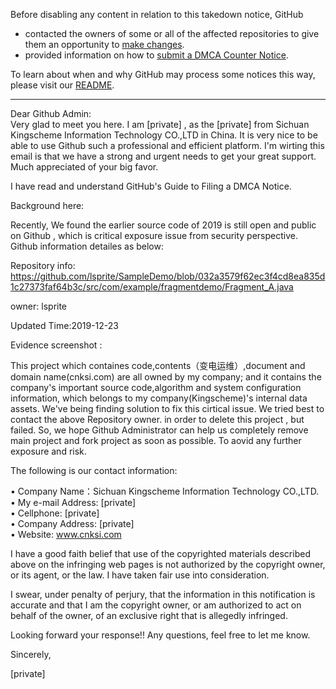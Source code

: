 Before disabling any content in relation to this takedown notice, GitHub
- contacted the owners of some or all of the affected repositories to give them an opportunity to [make changes](https://docs.github.com/en/github/site-policy/dmca-takedown-policy#a-how-does-this-actually-work).
- provided information on how to [submit a DMCA Counter Notice](https://docs.github.com/en/articles/guide-to-submitting-a-dmca-counter-notice).

To learn about when and why GitHub may process some notices this way, please visit our [README](https://github.com/github/dmca/blob/master/README.md#anatomy-of-a-takedown-notice).

---

Dear Github Admin:  
Very glad to meet you here. I am [private] , as the [private] from Sichuan Kingscheme Information Technology CO.,LTD in China.  It is very nice to be able to use Github such a professional and efficient platform. I'm wirting this email is that we have a strong and urgent needs to get your great support. Much appreciated of your big favor.

I have read and understand GitHub's Guide to Filing a DMCA Notice.

Background here:

Recently, We found the earlier source code of 2019 is still open and public on Github , which is critical exposure issue from security perspective. Github information detailes as below:

Repository info: https://github.com/lsprite/SampleDemo/blob/032a3579f62ec3f4cd8ea835d1c27373faf64b3c/src/com/example/fragmentdemo/Fragment_A.java

owner: lsprite

Updated Time:2019-12-23

Evidence screenshot :




  This project which containes code,contents（变电运维）,document and domain name(cnksi.com) are all owned by my company; and it contains the company's important source code,algorithm and system configuration information, which belongs to my company(Kingscheme)'s internal data assets. We've being finding solution to fix this cirtical issue. We tried best to contact the above Repository owner. in order to delete this project , but failed. So, we hope Github Administrator can help us completely remove main project and fork project as soon as possible. To aovid any further exposure and risk.

The following is our contact information:

•  Company Name：Sichuan Kingscheme Information Technology CO.,LTD.  
•  My e-mail Address: [private]  
•  Cellphone: [private]  
•  Company Address: [private]  
•  Website: www.cnksi.com


I have a good faith belief that use of the copyrighted materials described above on the infringing web pages is not authorized by the copyright owner, or its agent, or the law. I have taken fair use into consideration.

I swear, under penalty of perjury, that the information in this notification is accurate and that I am the copyright owner, or am authorized to act on behalf of the owner, of an exclusive right that is allegedly infringed.



Looking forward your response!! Any questions, feel free to let me know.

Sincerely,

[private]  
